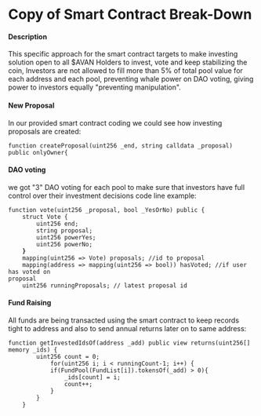 # Copy of Smart Contract Break-Down

#### Description

This specific approach for the smart contract targets to make investing solution open to all $AVAN Holders to invest, vote and keep stabilizing the coin, Investors are not allowed to fill more than 5% of total pool value for each address and each pool, preventing whale power on DAO voting, giving power to investors equally "preventing manipulation".

#### New Proposal

In our provided smart contract coding we could see how investing proposals are created:

```solidity
function createProposal(uint256 _end, string calldata _proposal) public onlyOwner{
```

#### DAO voting

we got "3" DAO voting for each pool to make sure that investors have full control over their investment decisions code line example:

<pre class="language-solidity"><code class="lang-solidity">function vote(uint256 _proposal, bool _YesOrNo) public {
    struct Vote {
        uint256 end;
        string proposal;
        uint256 powerYes;
        uint256 powerNo;
<strong>    }
</strong>    mapping(uint256 => Vote) proposals; //id to proposal
    mapping(address => mapping(uint256 => bool)) hasVoted; //if user has voted on 
proposal
    uint256 runningProposals; // latest proposal id
</code></pre>

#### Fund Raising

All funds are being transacted using the smart contract to keep records tight to address and also to send annual returns later on to same address:

```solidity
function getInvestedIdsOf(address _add) public view returns(uint256[] memory _ids) {
        uint256 count = 0;
            for(uint256 i; i < runningCount-1; i++) {
            if(FundPool(FundList[i]).tokensOf(_add) > 0){
                _ids[count] = i;
                count++;
            }
        }
    }
```















